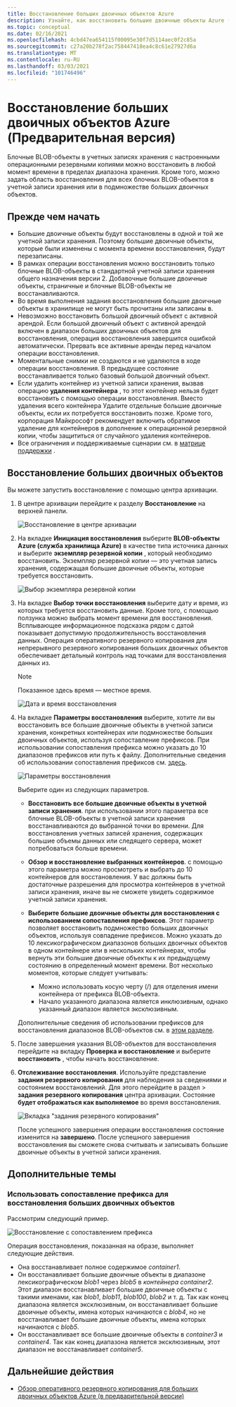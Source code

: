 ```yaml
---
title: Восстановление больших двоичных объектов Azure
description: Узнайте, как восстановить большие двоичные объекты Azure (в предварительной версии).
ms.topic: conceptual
ms.date: 02/16/2021
ms.openlocfilehash: 4cbd47ea654115f00095e30f7d5114aec0f2c85a
ms.sourcegitcommit: c27a20b278f2ac758447418ea4c8c61e27927d6a
ms.translationtype: MT
ms.contentlocale: ru-RU
ms.lasthandoff: 03/03/2021
ms.locfileid: "101746496"
---
```

# <a name="restore-azure-blobs-in-preview"></a>Восстановление больших двоичных объектов Azure (Предварительная версия)

Блочные BLOB-объекты в учетных записях хранения с настроенными операционными резервными копиями можно восстановить в любой момент времени в пределах диапазона хранения. Кроме того, можно задать область восстановления для всех блочных BLOB-объектов в учетной записи хранения или в подмножестве больших двоичных объектов.

## <a name="before-you-start"></a>Прежде чем начать

- Большие двоичные объекты будут восстановлены в одной и той же учетной записи хранения. Поэтому большие двоичные объекты, которые были изменены с момента времени восстановления, будут перезаписаны.
- В рамках операции восстановления можно восстановить только блочные BLOB-объекты в стандартной учетной записи хранения общего назначения версии 2. Добавочные большие двоичные объекты, страничные и блочные BLOB-объекты не восстанавливаются.
- Во время выполнения задания восстановления большие двоичные объекты в хранилище не могут быть прочитаны или записаны в.
- Невозможно восстановить большой двоичный объект с активной арендой. Если большой двоичный объект с активной арендой включен в диапазон больших двоичных объектов для восстановления, операция восстановления завершится ошибкой автоматически. Прервать все активные аренды перед началом операции восстановления.
- Моментальные снимки не создаются и не удаляются в ходе операции восстановления. В предыдущее состояние восстанавливается только базовый большой двоичный объект.
- Если удалить контейнер из учетной записи хранения, вызвав операцию **удаления контейнера** , то этот контейнер нельзя будет восстановить с помощью операции восстановления. Вместо удаления всего контейнера Удалите отдельные большие двоичные объекты, если их потребуется восстановить позже. Кроме того, корпорация Майкрософт рекомендует включить обратимое удаление для контейнеров в дополнение к операционной резервной копии, чтобы защититься от случайного удаления контейнеров.
- Все ограничения и поддерживаемые сценарии см. в [матрице поддержки](blob-backup-support-matrix.md) .

## <a name="restore-blobs"></a>Восстановление больших двоичных объектов

Вы можете запустить восстановление с помощью центра архивации.

1. В центре архивации перейдите к разделу **Восстановление** на верхней панели.

    ![Восстановление в центре архивации](./media/blob-restore/backup-center-restore.png)

1. На вкладке **Инициация восстановления** выберите **BLOB-объекты Azure (служба хранилища Azure)** в качестве типа источника данных и выберите **экземпляр резервной копии** , который необходимо восстановить. Экземпляр резервной копии — это учетная запись хранения, содержащая большие двоичные объекты, которые требуется восстановить.

     ![Выбор экземпляра резервной копии](./media/blob-restore/select-backup-instance.png)

1. На вкладке **Выбор точки восстановления** выберите дату и время, из которых требуется восстановить данные. Кроме того, с помощью ползунка можно выбрать момент времени для восстановления. Всплывающее информационное подсказка рядом с датой показывает допустимую продолжительность восстановления данных. Операция оперативного резервного копирования для непрерывного резервного копирования больших двоичных объектов обеспечивает детальный контроль над точками для восстановления данных из.

    >[!NOTE]
    > Показанное здесь время — местное время.

    ![Дата и время восстановления](./media/blob-restore/date-and-time.png)

1. На вкладке **Параметры восстановления** выберите, хотите ли вы восстановить все большие двоичные объекты в учетной записи хранения, конкретных контейнерах или подмножестве больших двоичных объектов, используя сопоставление префиксов. При использовании сопоставления префикса можно указать до 10 диапазонов префиксов или путь к файлу. Дополнительные сведения об использовании сопоставления префиксов см. [здесь](#use-prefix-match-for-restoring-blobs).

    ![Параметры восстановления](./media/blob-restore/restore-parameters.png)

    Выберите один из следующих параметров.

    - **Восстановить все большие двоичные объекты в учетной записи хранения**. при использовании этого параметра все блочные BLOB-объекты в учетной записи хранения восстанавливаются до выбранной точки во времени. Для восстановления учетных записей хранения, содержащих большие объемы данных или следящего сервера, может потребоваться больше времени.

    - **Обзор и восстановление выбранных контейнеров**. с помощью этого параметра можно просмотреть и выбрать до 10 контейнеров для восстановления. У вас должны быть достаточные разрешения для просмотра контейнеров в учетной записи хранения, иначе вы не сможете увидеть содержимое учетной записи хранения.

    - **Выберите большие двоичные объекты для восстановления с использованием сопоставления префиксов**. Этот параметр позволяет восстановить подмножество больших двоичных объектов, используя совпадение префиксов. Можно указать до 10 лексикографическом диапазонов больших двоичных объектов в одном контейнере или в нескольких контейнерах, чтобы вернуть эти большие двоичные объекты к их предыдущему состоянию в определенный момент времени. Вот несколько моментов, которые следует учитывать:

        - Можно использовать косую черту (/) для отделения имени контейнера от префикса BLOB-объекта.
        - Начало указанного диапазона является инклюзивным, однако указанный диапазон является эксклюзивным.

    Дополнительные сведения об использовании префиксов для восстановления диапазонов BLOB-объектов см. в [этом разделе](#use-prefix-match-for-restoring-blobs).

1. После завершения указания BLOB-объектов для восстановления перейдите на вкладку **Проверка и восстановление** и выберите **восстановить** , чтобы начать восстановление.

1. **Отслеживание восстановления**. Используйте представление **задания резервного копирования** для наблюдения за сведениями и состоянием восстановлений. Для этого перейдите в раздел   >  **задания резервного копирования** центра архивации. Состояние **будет отображаться как выполняемое** во время восстановления.

    ![Вкладка "задания резервного копирования"](./media/blob-restore/backup-jobs.png)

    После успешного завершения операции восстановления состояние изменится на **завершено**. После успешного завершения восстановления вы сможете снова считывать и записывать большие двоичные объекты в учетной записи хранения.

## <a name="additional-topics"></a>Дополнительные темы

### <a name="use-prefix-match-for-restoring-blobs"></a>Использовать сопоставление префикса для восстановления больших двоичных объектов

Рассмотрим следующий пример.

![Восстановление с сопоставлением префикса](./media/blob-restore/prefix-match.png)

Операция восстановления, показанная на образе, выполняет следующие действия.

- Она восстанавливает полное содержимое *container1*.
- Он восстанавливает большие двоичные объекты в диапазоне лексикографическом *blob1* через *blob5* в *контейнера container2*. Этот диапазон восстанавливает большие двоичные объекты с такими именами, как *blob1*, *blob11*, *blob100*, *blob2* и т. д. Так как конец диапазона является эксклюзивным, он восстанавливает большие двоичные объекты, имена которых начинаются с *blob4*, но не восстанавливает большие двоичные объекты, имена которых начинаются с *blob5*.
- Он восстанавливает все большие двоичные объекты в *container3* и *container4*. Так как конец диапазона является эксклюзивным, этот диапазон не восстанавливает *container5*.

## <a name="next-steps"></a>Дальнейшие действия

- [Обзор оперативного резервного копирования для больших двоичных объектов Azure (в предварительной версии)](blob-backup-overview.md)
